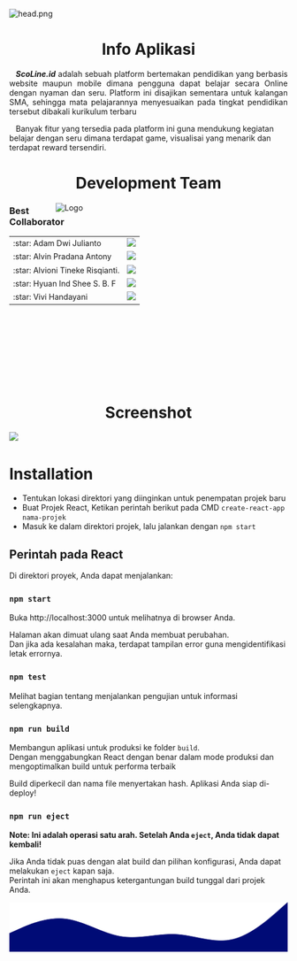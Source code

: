 ![head.png](https://user-images.githubusercontent.com/74761484/158828361-62de0517-53cf-4e5f-bcbe-ac4498862687.png)
<h1 align="center">Info Aplikasi</h1>
<p style="text-align: justify;"><b><em>&nbsp;&nbsp;&nbsp;ScoLine.id</em></b> adalah sebuah platform bertemakan pendidikan yang berbasis website maupun mobile dimana pengguna dapat belajar secara Online dengan nyaman dan seru. Platform ini disajikan sementara untuk kalangan SMA, sehingga mata pelajarannya menyesuaikan pada tingkat pendidikan tersebut  dibakali kurikulum terbaru</p>
<p>&nbsp;&nbsp;&nbsp;Banyak fitur yang tersedia pada platform ini guna mendukung kegiatan belajar dengan seru dimana terdapat game, visualisai yang menarik dan terdapat reward tersendiri. </p>

<h1 align="center">Development Team</h1>
<img align="right" src="https://user-images.githubusercontent.com/74761484/158839009-cd098bdc-b891-45f8-b0c8-f388a6102824.gif" alt="Logo" style="width: 420px; display: inline-block;">
<!-- <img align='right' src="https://user-images.githubusercontent.com/74761484/158839009-cd098bdc-b891-45f8-b0c8-f388a6102824.gif" width="520"> -->

<h3>Best Collaborator</h3>
<table border="0" style="width: 300px; height: 180px" cellspacing="0">
  <tbody>
   <tr>
        <td>:star: Adam Dwi Julianto</td>
        <td><img src="https://img.shields.io/badge/NIM-E41200175-blue"></td>
      </tr>
      <tr>
        <td>:star: Alvin Pradana Antony</td>
        <td><img src="https://img.shields.io/badge/NIM-E41200142-blue"></td>
      </tr>
      <tr>
        <td>:star: Alvioni Tineke Risqianti.</td>
        <td><img src="https://img.shields.io/badge/NIM-E41200048-blue"></td>
      </tr>
      <tr>
        <td>:star: Hyuan Ind Shee S. B. F</td>
        <td><img src="https://img.shields.io/badge/NIM-E41200352-blue"></td>
      </tr>
      <tr>
        <td>:star: Vivi Handayani</td>
        <td><img src="https://img.shields.io/badge/NIM-E41200059-blue"></td>
      </tr>
  </tbody>
</table>

<br><br><br><br>

<h1 align="center">Screenshot</h1>
<img src="https://user-images.githubusercontent.com/74761484/158917230-c34c28f5-ccb9-408b-b534-07fb7ef6c31e.png">



# Installation
- Tentukan lokasi direktori yang diinginkan untuk penempatan projek baru
- Buat Projek React, Ketikan perintah berikut pada CMD `create-react-app nama-projek`
- Masuk ke dalam direktori projek, lalu jalankan dengan `npm start`

## Perintah pada React

Di direktori proyek, Anda dapat menjalankan:

### `npm start`
Buka http://localhost:3000 untuk melihatnya di browser Anda.

Halaman akan dimuat ulang saat Anda membuat perubahan.\
Dan jika ada kesalahan maka, terdapat tampilan error guna mengidentifikasi letak errornya.


### `npm test`

Melihat bagian tentang menjalankan pengujian untuk informasi selengkapnya.

### `npm run build`

Membangun aplikasi untuk produksi ke folder `build`.\
Dengan menggabungkan React dengan benar dalam mode produksi dan mengoptimalkan build untuk performa terbaik

Build diperkecil dan nama file menyertakan hash.
Aplikasi Anda siap di-deploy!

### `npm run eject`

**Note: Ini adalah operasi satu arah. Setelah Anda `eject`, Anda tidak dapat kembali!**

Jika Anda tidak puas dengan alat build dan pilihan konfigurasi, Anda dapat melakukan `eject` kapan saja.\
Perintah ini akan menghapus ketergantungan build tunggal dari projek Anda.

![bottom.png](https://raw.githubusercontent.com/iCharlesZ/FigureBed/master/img/readme-bottom.png)

